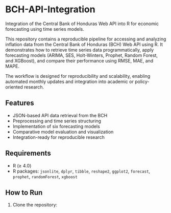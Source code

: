 # BCH-API-Integration

Integration of the Central Bank of Honduras Web API into R for economic forecasting using time series models.

This repository contains a reproducible pipeline for accessing and analyzing inflation data from the Central Bank of Honduras (BCH) Web API using R. It demonstrates how to retrieve time series data programmatically, apply forecasting models (ARIMA, SES, Holt-Winters, Prophet, Random Forest, and XGBoost), and compare their performance using RMSE, MAE, and MAPE.

The workflow is designed for reproducibility and scalability, enabling automated monthly updates and integration into academic or policy-oriented research.

## Features

- JSON-based API data retrieval from the BCH
- Preprocessing and time series structuring
- Implementation of six forecasting models
- Comparative model evaluation and visualization
- Integration-ready for reproducible research

## Requirements

- R (≥ 4.0)
- R packages: `jsonlite`, `dplyr`, `tibble`, `reshape2`, `ggplot2`, `forecast`, `prophet`, `randomForest`, `xgboost`

## How to Run

1. Clone the repository:
